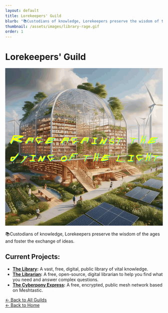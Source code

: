 ```yaml
---
layout: default
title: Lorekeepers' Guild
blurb: "📚Custodians of knowledge, Lorekeepers preserve the wisdom of the ages and foster the exchange of ideas."
thumbnail: /assets/images/library-rage.gif
order: 1
---
```


# Lorekeepers' Guild

<img src="/assets/images/library-rage.gif" alt="Rage against the dying of the light" class="photo">

📚Custodians of knowledge, Lorekeepers preserve the wisdom of the ages and foster the exchange of ideas.

## Current Projects:

- **[The Library](/guilds/lorekeepers/library):** A vast, free, digital, public library of vital knowledge.  
- **[The Librarian](/guilds/lorekeepers/librarian):** A free, open-source, digital librarian to help you find what you need and answer complex questions.  
- **[The Cyberpony Express](/guilds/lorekeepers/cyberpony-express):** A free, encrypted, public mesh network based on Meshtastic.  

[← Back to All Guilds](/guilds/)  
[← Back to Home](/)
